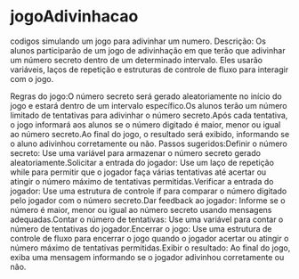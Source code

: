 # jogoAdivinhacao
codigos simulando um jogo para adivinhar um numero.
Descrição: Os alunos participarão de um jogo de adivinhação em que terão que adivinhar um número secreto dentro de um determinado intervalo. Eles usarão variáveis, laços de repetição e estruturas de controle de fluxo para interagir com o jogo.

Regras do jogo:O número secreto será gerado aleatoriamente no início do jogo e estará dentro de um intervalo específico.Os alunos terão um número limitado de tentativas para adivinhar o número secreto.Após cada tentativa, o jogo informará aos alunos se o número digitado é maior, menor ou igual ao número secreto.Ao final do jogo, o resultado será exibido, informando se o aluno adivinhou corretamente ou não.
Passos sugeridos:Definir o número secreto: Use uma variável para armazenar o número secreto gerado aleatoriamente.Solicitar a entrada do jogador: Use um laço de repetição while para permitir que o jogador faça várias tentativas até acertar ou atingir o número máximo de tentativas permitidas.Verificar a entrada do jogador: Use uma estrutura de controle if para comparar o número digitado pelo jogador com o número secreto.Dar feedback ao jogador: Informe se o número é maior, menor ou igual ao número secreto usando mensagens adequadas.Contar o número de tentativas: Use uma variável para contar o número de tentativas do jogador.Encerrar o jogo: Use uma estrutura de controle de fluxo para encerrar o jogo quando o jogador acertar ou atingir o número máximo de tentativas permitidas.Exibir o resultado: Ao final do jogo, exiba uma mensagem informando se o jogador adivinhou corretamente ou não.
